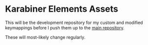 # Karabiner Elements Assets
This will be the development repository for my custom and modified keymappings before I push them up to the [main repository](https://github.com/pqrs-org/KE-complex_modifications).

These will most-likely change regularly.
